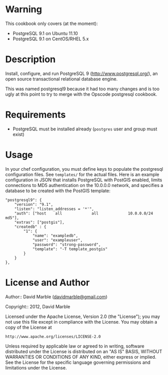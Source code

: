 # Warning

This cookbook only covers (at the moment):

* PostgreSQL 9.1 on Ubuntu 11.10
* PostgreSQL 9.1 on CentOS/RHEL 5.x

# Description

Install, configure, and run PostgreSQL 9 (http://www.postgresql.org/), 
an open source transactional relational database engine.

This was named postgresql9 because it had too many changes and is too 
ugly at this point to try to merge with the Opscode postgresql cookbook.

# Requirements

* PostgreSQL must be installed already (`postgres` user and group must exist) 

# Usage

In your chef configuration, you must define keys to populate the postgresql 
configuration files. See `templates/` for the actual files. Here is an example 
configuration in JSON that installs PostgreSQL with PostGIS enabled, limits 
connections to MD5 authentication on the 10.0.0.0 network, and 
specifies a database to be created with the PostGIS template:

    "postgresql9": {
        "version": "9.1",
        "listen": "listen_addresses = '*'",
        "auth": ["host    all             all             10.0.0.0/24          md5"],
        "extras": ["postgis"],
        "createdb" : {
            "1": {
                "name": "exampledb",
                "user": "exampleuser",
                "password": "strong-password",
                "template": "-T template_postgis"
            }
        }
    },


# License and Author

Author:: David Marble (<davidmarble@gmail.com>)

Copyright:: 2012, David Marble

Licensed under the Apache License, Version 2.0 (the "License");
you may not use this file except in compliance with the License.
You may obtain a copy of the License at

    http://www.apache.org/licenses/LICENSE-2.0

Unless required by applicable law or agreed to in writing, software
distributed under the License is distributed on an "AS IS" BASIS,
WITHOUT WARRANTIES OR CONDITIONS OF ANY KIND, either express or implied.
See the License for the specific language governing permissions and
limitations under the License.
